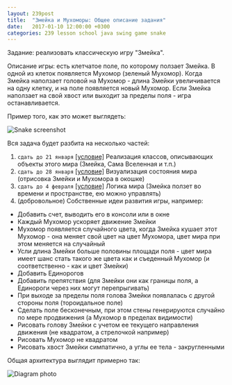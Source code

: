 ```yaml
---
layout: 239post
title:  "Змейка и Мухоморы: Общее описание задания"
date:   2017-01-10 12:00:00 +0300
categories: 239 lesson school java swing game snake
---
```


Задание: реализовать классическую игру "Змейка".

Описание игры: есть клетчатое поле, по которому ползает Змейка. В одной из клеток появляется Мухомор (зеленый Мухомор).
Когда Змейка наползает головой на Мухомор - длина Змейки увеличивается на одну клетку, и на поле появляется новый Мухомор.
Если Змейка наползает на свой хвост или выходит за пределы поля - игра останавливается.

Пример того, как это может выглядеть:

![Snake screenshot](/static/snake/screen.png)

Вся задача будет разбита на несколько частей:

1. ```сдать до 21 января``` [[условие]](/lessons/239/lesson/school/java/swing/game/snake/2017/01/10/Snake-1-Entities.html) Реализация классов, описывающих объекты этого мира (Змейка, Сама Вселенная и т.п.)
2. ```сдать до 28 января``` [[условие]](/lessons/239/lesson/school/java/swing/game/snake/2017/01/17/Snake-2-Rendering.html) Визуализация состояния мира (отрисовка Змейки и Мухомора в окошке)
3. ```сдать до 4 февраля``` [[условие]](/lessons/239/lesson/school/java/swing/game/snake/2017/01/18/Snake-3-Final.html) Логика мира (Змейка ползет во времени и пространстве, ею можно управлять)
4. (добровольное) Собственные идеи развития игры, например:
 - Добавить счет, выводить его в консоли или в окне
 - Каждый Мухомор ускоряет движение Змейки
 - Мухомор появляется случайного цвета, когда Змейка кушает этот Мухомор - она меняет свой цвет на цвет Мухомора, цвет мира при этом меняется на случайный
 - Усли длина Змейки больше половины площади поля - цвет мира имеет шанс стать такого же цвета как и съеденный Мухомор (и соответственно - как и цвет Змейки)
 - Добавить Единорогов
 - Добавить препятствия (для Змейки они как границы поля, а Единороги через них могут перепрыгивать)
 - При выходе за пределы поля голова Змейки появлалась с другой стороны поля (тороидальное поле)
 - Сделать поле бесконечным, при этом стены генерируются случайно по мере продвижения (а Мухомор в пределах видимости)
 - Рисовать голову Змейки с учетом ее текущего направления движения (не квадратом, а стрелочкой например)
 - Рисовать Мухомор не квадратом
 - Рисовать хвост Змейки симпатично, а углы ее тела - закругленными

Общая архитектура выглядит примерно так:

![Diagram photo](/static/snake/photo_diagram.jpg)
